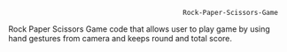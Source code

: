                                                 Rock-Paper-Scissors-Game

Rock Paper Scissors Game code that allows user to play game by using hand gestures from camera and keeps round and total score.
